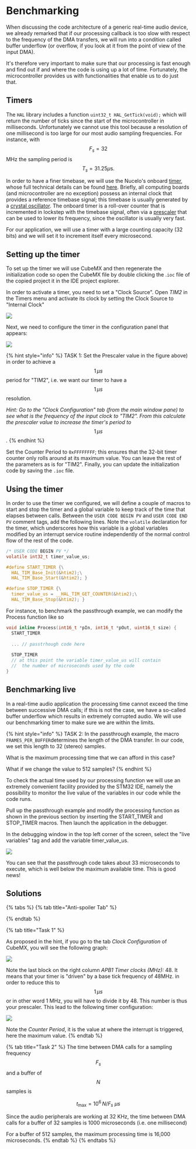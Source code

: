 # Benchmarking

When discussing the code architecture of a generic real-time audio device, we already remarked that if our processing callback is too slow with respect to the frequency of the DMA transfers, we will run into a condition called buffer underflow \(or overflow, if you look at it from the point of view of the input DMA\). 

It's therefore very important to make sure that our processing is fast enough and find out if and where the code is using up a lot of time. Fortunately, the microcontroller provides us with functionalities that enable us to do just that.

## Timers <a id="benchmarking"></a>

The `HAL` library includes a function `uint32_t HAL_GetTick(void);` which will return the number of ticks since the start of the microcontroller in milliseconds. Unfortunately we cannot use this tool because a resolution of one millisecond is too large for our most audio sampling frequencies. For instance, with $$F_s = 32$$MHz the sampling period is  $$T_s = 31.25 \mu\textrm{s}.$$

In order to have a finer timebase, we will use the Nucelo's onboard [timer](https://www.embedded.com/electronics-blogs/beginner-s-corner/4024440/Introduction-to-Counter-Timers), whose full technical details can be found [here](http://www.st.com/content/ccc/resource/technical/document/application_note/group0/91/01/84/3f/7c/67/41/3f/DM00236305/files/DM00236305.pdf/jcr:content/translations/en.DM00236305.pdf). Briefly, all computing boards \(and microcontroller are no exception\) possess an internal clock that provides a reference timebase signal; this timebase is usually generated by a [crystal oscillator](https://en.wikipedia.org/wiki/Crystal_oscillator). The onboard timer is a roll-over counter that is incremented in lockstep with the timebase signal, often via a [prescaler](https://en.wikipedia.org/wiki/Prescaler) that can be used to lower its frequency, since the oscillator is usually very fast.

For our application, we will use a timer with a large counting capacity \(32 bits\) and we will set it to increment itself every microsecond.

## Setting up the timer <a id="timer"></a>

To set up the timer we will use CubeMX and then regenerate the initialization code so open the CubeMX file by double clicking the .`ioc` file of the copied project it in the IDE project explorer.

In order to activate a timer, you need to set a "Clock Source". Open _TIM2_ in the Timers menu and activate its clock by setting the Clock Source to "Internal Clock"

![](../.gitbook/assets/screenshot-2019-10-07-at-15.42.23.png)

Next, we need to configure the timer in the configuration panel that appears:

![](../.gitbook/assets/screenshot-2019-10-07-at-15.43.06.png)

{% hint style="info" %}
TASK 1: Set the Prescaler value in the figure above\) in order to achieve a $$1\,\mu s$$ period for "TIM2", i.e. we want our timer to have a $$1\,\mu s$$ resolution.

_Hint: Go to the "Clock Configuration" tab \(from the main window pane\) to see what is the frequency of the input clock to "TIM2". From this calculate the prescaler value to increase the timer's period to_ $$1\,\mu s$$_._
{% endhint %}

Set the Counter Period to `0xFFFFFFFF`; this ensures that the 32-bit timer counter only rolls around at its maximum value. You can leave the rest of the parameters as is for "TIM2". Finally, you can update the initialization code by saving the `.ioc` file.

## Using the timer

In order to use the timer we configured, we will define a couple of macros to start and stop the timer and a global variable to keep track of the time that elapses between calls. Between the `USER CODE BEGIN PV` and `USER CODE END PV` comment tags, add the following lines. Note the `volatile` declaration for the timer, which underscores how this variable is a global variables modified by an interrupt service routine independently of the normal control flow of the rest of the code.

```c
/* USER CODE BEGIN PV */
volatile int32_t timer_value_us;

#define START_TIMER {\
  HAL_TIM_Base_Init(&htim2);\
  HAL_TIM_Base_Start(&htim2); }

#define STOP_TIMER {\
  timer_value_us = __HAL_TIM_GET_COUNTER(&htim2);\
  HAL_TIM_Base_Stop(&htim2); }

```

For instance, to benchmark the passthrough example, we can modify the Process function like so

```c
void inline Process(int16_t *pIn, int16_t *pOut, uint16_t size) {
  START_TIMER
  
  ... // passtrhough code here
  
  STOP_TIMER
  // at this point the variable timer_value_us will contain
  //  the number of microseconds used by the code
}

```

## Benchmarking live

In a real-time audio application the processing time cannot exceed the time between successive DMA calls; if this is not the case, we have a so-called buffer underflow which results in extremely corrupted audio. We will use our benchmarking timer to make sure we are within the limits.

{% hint style="info" %}
TASK 2: In the passthrough example, the macro `FRAMES_PER_BUFFER`determines the length of the DMA transfer. In our code, we set this length to 32 \(stereo\) samples. 

What is the maximum processing time that we can afford in this case?

What if we change the value to 512 samples?
{% endhint %}

To check the actual time used by our processing function we will use an extremely convenient facility provided by the STM32 IDE, namely the possibility to monitor the live value of the variables in our code while the code runs. 

Pull up the passthrough example and modify the processing function as shown in the previous section by inserting the START\_TIMER and STOP\_TIMER macros. Then launch the application in the debugger.

In the debugging window in the top left corner of the screen, select the "live variables" tag and add the variable timer\_value\_us.

![](../.gitbook/assets/live.jpg)

You can see that the passthrough code takes about 33 microseconds to execute, which is well below the maximum available time. This is good news!

## **Solutions**

{% tabs %}
{% tab title="Anti-spoiler Tab" %}

{% endtab %}

{% tab title="Task 1" %}


As proposed in the hint, if you go to the tab _Clock Configuration_ of CubeMX, you will see the following graph:

![](../.gitbook/assets/screenshot-2019-10-10-at-16.57.46-1.png)

Note the last block on the right column _APB1 Timer clocks \(MHz\):_ 48. It means that your timer is "driven" by a base tick frequency of 48MHz. in order to reduce this to $$1 \, \mu s$$or in other word 1 MHz, you will have to divide it by 48. This number is thus your prescaler. This lead to the following timer configuration:

![](../.gitbook/assets/screenshot-2019-10-10-at-16.58.09-1.png)

Note the _Counter Period_, it is the value at where the interrupt is triggered, here the maximum value.
{% endtab %}

{% tab title="Task 2" %}
The time between DMA calls for a sampling frequency $$F_s$$and a buffer of $$N$$samples is

$$
t_{\max} = 10^6\, N/F_s \ \mu s
$$

Since the audio peripherals are working at 32 KHz, the time between DMA calls for a buffer of 32 samples is 1000 microseconds \(i.e. one millisecond\)

For a buffer of 512 samples, the maximum processing time is  16,000 microseconds.
{% endtab %}
{% endtabs %}

